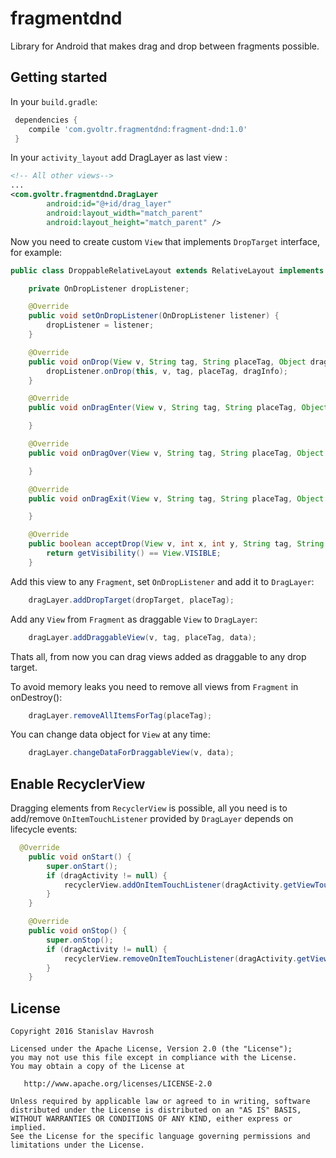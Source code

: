# fragmentdnd

Library for Android that makes drag and drop between fragments possible. 

## Getting started

In your `build.gradle`:

```gradle
 dependencies {
    compile 'com.gvoltr.fragmentdnd:fragment-dnd:1.0'
 }
```

In your `activity_layout` add DragLayer as last view :
```xml
<!-- All other views-->
...
<com.gvoltr.fragmentdnd.DragLayer
        android:id="@+id/drag_layer"
        android:layout_width="match_parent"
        android:layout_height="match_parent" />
```

Now you need to create custom `View` that implements `DropTarget` interface, for example:

```java
public class DroppableRelativeLayout extends RelativeLayout implements DropTarget {

    private OnDropListener dropListener;

    @Override
    public void setOnDropListener(OnDropListener listener) {
        dropListener = listener;
    }

    @Override
    public void onDrop(View v, String tag, String placeTag, Object dragInfo) {
        dropListener.onDrop(this, v, tag, placeTag, dragInfo);
    }

    @Override
    public void onDragEnter(View v, String tag, String placeTag, Object dragInfo) {

    }

    @Override
    public void onDragOver(View v, String tag, String placeTag, Object dragInfo) {

    }

    @Override
    public void onDragExit(View v, String tag, String placeTag, Object dragInfo) {

    }

    @Override
    public boolean acceptDrop(View v, int x, int y, String tag, String placeTag, Object dragInfo) {
        return getVisibility() == View.VISIBLE;
    }
```

Add this view to any `Fragment`, set `OnDropListener` and add it to `DragLayer`:
```java
    dragLayer.addDropTarget(dropTarget, placeTag);
```

Add any `View` from `Fragment` as draggable `View` to `DragLayer`:
```java
    dragLayer.addDraggableView(v, tag, placeTag, data);
```

Thats all, from now you can drag views added as draggable to any drop target.

To avoid memory leaks you need to remove all views from `Fragment` in onDestroy():
```java
    dragLayer.removeAllItemsForTag(placeTag);
```

You can change data object for `View` at any time:
```java
    dragLayer.changeDataForDraggableView(v, data);
```

## Enable RecyclerView 

Dragging elements from `RecyclerView` is possible, all you need is to add/remove `OnItemTouchListener` provided by `DragLayer` depends on lifecycle events:
```java
  @Override
    public void onStart() {
        super.onStart();
        if (dragActivity != null) {
            recyclerView.addOnItemTouchListener(dragActivity.getViewTouchListenerForRecyclerView());
        }
    }

    @Override
    public void onStop() {
        super.onStop();
        if (dragActivity != null) {
            recyclerView.removeOnItemTouchListener(dragActivity.getViewTouchListenerForRecyclerView());
        }
    }
```

License
-------

    Copyright 2016 Stanislav Havrosh

    Licensed under the Apache License, Version 2.0 (the "License");
    you may not use this file except in compliance with the License.
    You may obtain a copy of the License at

       http://www.apache.org/licenses/LICENSE-2.0

    Unless required by applicable law or agreed to in writing, software
    distributed under the License is distributed on an "AS IS" BASIS,
    WITHOUT WARRANTIES OR CONDITIONS OF ANY KIND, either express or implied.
    See the License for the specific language governing permissions and
    limitations under the License.
